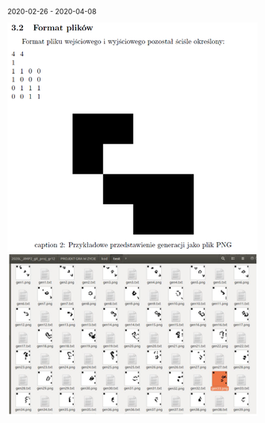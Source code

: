 2020-02-26 - 2020-04-08

<img src="https://github.com/zakrzewskib/Gra-W-Zycie/blob/main/docs/input.PNG" width="600px">

<img src="https://github.com/zakrzewskib/Gra-W-Zycie/blob/main/docs/results.PNG" width="600px">
